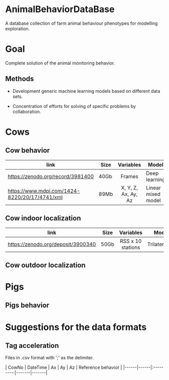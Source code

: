 # AnimalBehaviorDataBase
A database collection of farm animal behaviour phenotypes for modelling exploration.

# Goal
Complete solution of the animal monitoring behavior.

## Methods
- Development generic machine learning models based on different data sets.

- Concentration of efforts for solving of specific problems by collaboration.

# Cows
## Cow behavior
| link | Size | Variables | Model | Paper |
|------|------|:---------:|-------|-------|
| https://zenodo.org/record/3981400 | 40Gb | Frames | Deep learning | in review |
| https://www.mdpi.com/1424-8220/20/17/4741/xml | 89Mb | X, Y, Z, Ax, Ay, Az | Linear mixed model | https://www.mdpi.com/1424-8220/20/17/4741/xml |
## Cow indoor localization
| link | Size | Variables | Model | Paper |
|------|------|:---------:|-------|-------|
| https://zenodo.org/deposit/3900340 | 50Gb | RSS x 10 stations | Trilateration | https://www.mdpi.com/1424-8220/20/14/3841 |
## Cow outdoor localization

# Pigs
## Pigs behavior

# Suggestions for the data formats
## Tag acceleration
Files in .csv format with ';' as the delimiter.

| CowNo | DateTime | Ax | Ay | Az | Reference behavior |
|------|------|:---------:|-------|-------|
